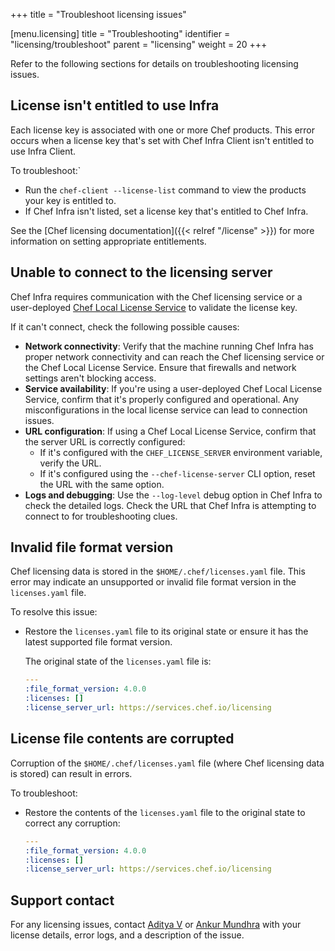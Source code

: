 +++
title = "Troubleshoot licensing issues"

[menu.licensing]
title = "Troubleshooting"
identifier = "licensing/troubleshoot"
parent = "licensing"
weight = 20
+++

Refer to the following sections for details on troubleshooting licensing issues.

## License isn't entitled to use Infra

Each license key is associated with one or more Chef products.
This error occurs when a license key that's set with Chef Infra Client isn't entitled to use Infra Client.

To troubleshoot:`

- Run the `chef-client --license-list` command to view the products your key is entitled to.
- If Chef Infra isn't listed, set a license key that's entitled to Chef Infra.

See the [Chef licensing documentation]({{< relref "/license" >}}) for more information on setting appropriate entitlements.

## Unable to connect to the licensing server

Chef Infra requires communication with the Chef licensing service or a user-deployed [Chef Local License Service](https://docs.chef.io/licensing/local_license_service/) to validate the license key.

If it can't connect, check the following possible causes:

- **Network connectivity**: Verify that the machine running Chef Infra has proper network connectivity and can reach the Chef licensing service or the Chef Local License Service. Ensure that firewalls and network settings aren't blocking access.
- **Service availability**: If you're using a user-deployed Chef Local License Service, confirm that it's properly configured and operational. Any misconfigurations in the local license service can lead to connection issues.
- **URL configuration**: If using a Chef Local License Service, confirm that the server URL is correctly configured:
  - If it's configured with the `CHEF_LICENSE_SERVER` environment variable, verify the URL.
  - If it's configured using the `--chef-license-server` CLI option, reset the URL with the same option.
- **Logs and debugging**: Use the `--log-level` debug option in Chef Infra to check the detailed logs. Check the URL that Chef Infra is attempting to connect to for troubleshooting clues.

## Invalid file format version

Chef licensing data is stored in the `$HOME/.chef/licenses.yaml` file. This error may indicate an unsupported or invalid file format version in the `licenses.yaml` file.

To resolve this issue:

- Restore the `licenses.yaml` file to its original state or ensure it has the latest supported file format version.

  The original state of the `licenses.yaml` file is:

  ```yaml
  ---
  :file_format_version: 4.0.0
  :licenses: []
  :license_server_url: https://services.chef.io/licensing
  ```

## License file contents are corrupted

Corruption of the `$HOME/.chef/licenses.yaml` file (where Chef licensing data is stored) can result in errors.

To troubleshoot:

- Restore the contents of the `licenses.yaml` file to the original state to correct any corruption:

  ```yaml
  ---
  :file_format_version: 4.0.0
  :licenses: []
  :license_server_url: https://services.chef.io/licensing
  ```

## Support contact

For any licensing issues, contact [Aditya V](mailto:aditya.v@progress.com) or [Ankur Mundhra](mailto:ankur.mundhra@progress.com) with your license details, error logs, and a description of the issue.
